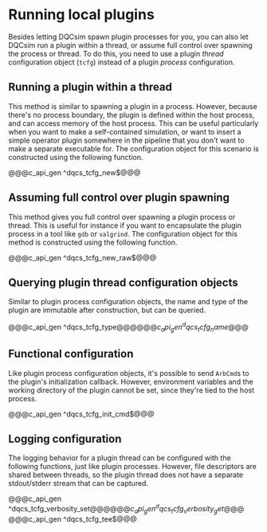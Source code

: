 # Running local plugins

Besides letting DQCsim spawn plugin processes for you, you can also let DQCsim
run a plugin within a thread, or assume full control over spawning the process
or thread. To do this, you need to use a plugin *thread* configuration object
(`tcfg`) instead of a plugin *process* configuration.

## Running a plugin within a thread

This method is similar to spawning a plugin in a process. However, because
there's no process boundary, the plugin is defined within the host process, and
can access memory of the host process. This can be useful particularly when you
want to make a self-contained simulation, or want to insert a simple operator
plugin somewhere in the pipeline that you don't want to make a separate
executable for. The configuration object for this scenario is constructed using
the following function.

@@@c_api_gen ^dqcs_tcfg_new$@@@

## Assuming full control over plugin spawning

This method gives you full control over spawning a plugin process or thread.
This is useful for instance if you want to encapsulate the plugin process in a
tool like `gdb` or `valgrind`. The configuration object for this method is
constructed using the following function.

@@@c_api_gen ^dqcs_tcfg_new_raw$@@@

## Querying plugin thread configuration objects

Similar to plugin process configuration objects, the name and type of the
plugin are immutable after construction, but can be queried.

@@@c_api_gen ^dqcs_tcfg_type$@@@
@@@c_api_gen ^dqcs_tcfg_name$@@@

## Functional configuration

Like plugin process configuration objects, it's possible to send `ArbCmd`s to
the plugin's initialization callback. However, environment variables and the
working directory of the plugin cannot be set, since they're tied to the host
process.

@@@c_api_gen ^dqcs_tcfg_init_cmd$@@@

## Logging configuration

The logging behavior for a plugin thread can be configured with the following
functions, just like plugin processes. However, file descriptors are shared
between threads, so the plugin thread does not have a separate stdout/stderr
stream that can be captured.

@@@c_api_gen ^dqcs_tcfg_verbosity_set$@@@
@@@c_api_gen ^dqcs_tcfg_verbosity_get$@@@
@@@c_api_gen ^dqcs_tcfg_tee$@@@

